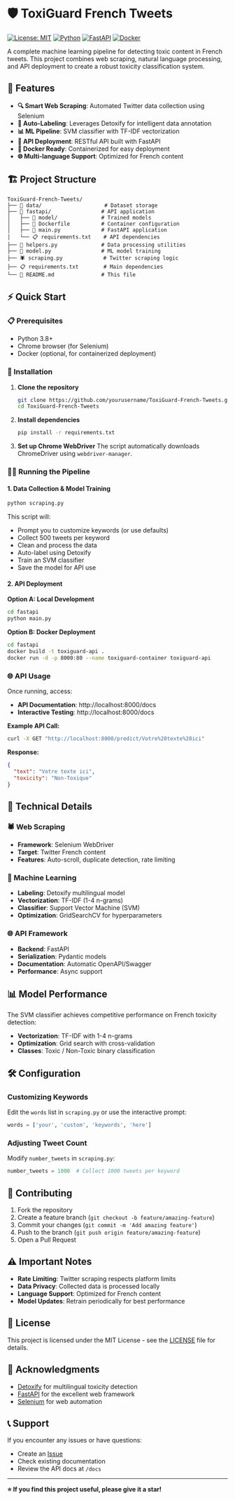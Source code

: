 # 🛡️ ToxiGuard French Tweets

[![License: MIT](https://img.shields.io/badge/License-MIT-yellow.svg)](https://opensource.org/licenses/MIT)
[![Python](https://img.shields.io/badge/python-3.8+-blue.svg)](https://www.python.org/downloads/)
[![FastAPI](https://img.shields.io/badge/FastAPI-0.78.0-green.svg)](https://fastapi.tiangolo.com/)
[![Docker](https://img.shields.io/badge/docker-%230db7ed.svg?style=flat&logo=docker&logoColor=white)](https://www.docker.com/)

A complete machine learning pipeline for detecting toxic content in French tweets. This project combines web scraping, natural language processing, and API deployment to create a robust toxicity classification system.

## 🎯 Features

- **🔍 Smart Web Scraping**: Automated Twitter data collection using Selenium
- **🤖 Auto-Labeling**: Leverages Detoxify for intelligent data annotation
- **📊 ML Pipeline**: SVM classifier with TF-IDF vectorization
- **🚀 API Deployment**: RESTful API built with FastAPI
- **🐳 Docker Ready**: Containerized for easy deployment
- **🌐 Multi-language Support**: Optimized for French content

## 🏗️ Project Structure

```
ToxiGuard-French-Tweets/
├── 📁 data/                    # Dataset storage
├── 📁 fastapi/                # API application
│   ├── 📁 model/              # Trained models
│   ├── 🐳 Dockerfile          # Container configuration
│   ├── 🚀 main.py             # FastAPI application
│   └── 📋 requirements.txt    # API dependencies
├── 🔧 helpers.py              # Data processing utilities
├── 🤖 model.py                # ML model training
├── 🕷️ scraping.py             # Twitter scraping logic
├── 📋 requirements.txt        # Main dependencies
└── 📖 README.md               # This file
```

## ⚡ Quick Start

### 📋 Prerequisites

- Python 3.8+
- Chrome browser (for Selenium)
- Docker (optional, for containerized deployment)

### 🔧 Installation

1. **Clone the repository**
   ```bash
   git clone https://github.com/yourusername/ToxiGuard-French-Tweets.git
   cd ToxiGuard-French-Tweets
   ```

2. **Install dependencies**
   ```bash
   pip install -r requirements.txt
   ```

3. **Set up Chrome WebDriver**
   The script automatically downloads ChromeDriver using `webdriver-manager`.

### 🏃‍♂️ Running the Pipeline

#### 1. Data Collection & Model Training

```bash
python scraping.py
```

This script will:
- Prompt you to customize keywords (or use defaults)
- Collect 500 tweets per keyword
- Clean and process the data
- Auto-label using Detoxify
- Train an SVM classifier
- Save the model for API use

#### 2. API Deployment

**Option A: Local Development**
```bash
cd fastapi
python main.py
```

**Option B: Docker Deployment**
```bash
cd fastapi
docker build -t toxiguard-api .
docker run -d -p 8000:80 --name toxiguard-container toxiguard-api
```

### 🌐 API Usage

Once running, access:
- **API Documentation**: http://localhost:8000/docs
- **Interactive Testing**: http://localhost:8000/docs

**Example API Call:**
```bash
curl -X GET "http://localhost:8000/predict/Votre%20texte%20ici"
```

**Response:**
```json
{
  "text": "Votre texte ici",
  "toxicity": "Non-Toxique"
}
```

## 🔬 Technical Details

### 🕷️ Web Scraping
- **Framework**: Selenium WebDriver
- **Target**: Twitter French content
- **Features**: Auto-scroll, duplicate detection, rate limiting

### 🤖 Machine Learning
- **Labeling**: Detoxify multilingual model
- **Vectorization**: TF-IDF (1-4 n-grams)
- **Classifier**: Support Vector Machine (SVM)
- **Optimization**: GridSearchCV for hyperparameters

### 🌐 API Framework
- **Backend**: FastAPI
- **Serialization**: Pydantic models
- **Documentation**: Automatic OpenAPI/Swagger
- **Performance**: Async support

## 📊 Model Performance

The SVM classifier achieves competitive performance on French toxicity detection:
- **Vectorization**: TF-IDF with 1-4 n-grams
- **Optimization**: Grid search with cross-validation
- **Classes**: Toxic / Non-Toxic binary classification

## 🛠️ Configuration

### Customizing Keywords
Edit the `words` list in `scraping.py` or use the interactive prompt:

```python
words = ['your', 'custom', 'keywords', 'here']
```

### Adjusting Tweet Count
Modify `number_tweets` in `scraping.py`:

```python
number_tweets = 1000  # Collect 1000 tweets per keyword
```

## 🤝 Contributing

1. Fork the repository
2. Create a feature branch (`git checkout -b feature/amazing-feature`)
3. Commit your changes (`git commit -m 'Add amazing feature'`)
4. Push to the branch (`git push origin feature/amazing-feature`)
5. Open a Pull Request

## ⚠️ Important Notes

- **Rate Limiting**: Twitter scraping respects platform limits
- **Data Privacy**: Collected data is processed locally
- **Language Support**: Optimized for French content
- **Model Updates**: Retrain periodically for best performance

## 📜 License

This project is licensed under the MIT License - see the [LICENSE](LICENSE) file for details.

## 🙏 Acknowledgments

- [Detoxify](https://github.com/unitaryai/detoxify) for multilingual toxicity detection
- [FastAPI](https://fastapi.tiangolo.com/) for the excellent web framework
- [Selenium](https://selenium-python.readthedocs.io/) for web automation

## 📞 Support

If you encounter any issues or have questions:
- Create an [Issue](https://github.com/yourusername/ToxiGuard-French-Tweets/issues)
- Check existing documentation
- Review the API docs at `/docs`

---

**⭐ If you find this project useful, please give it a star!**
